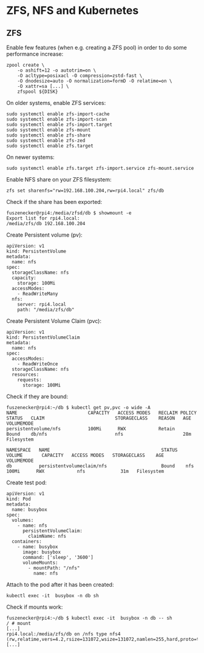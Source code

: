 # ZFS, NFS and Kubernetes

## ZFS

Enable few features (when e.g. creating a ZFS pool) in order to do some performance increase:

```
zpool create \
    -o ashift=12 -o autotrim=on \
    -O acltype=posixacl -O compression=zstd-fast \
    -O dnodesize=auto -O normalization=formD -O relatime=on \
    -O xattr=sa [...] \
    zfspool ${DISK}
```

On older systems, enable ZFS services:

```
sudo systemctl enable zfs-import-cache
sudo systemctl enable zfs-import-scan
sudo systemctl enable zfs-import.target
sudo systemctl enable zfs-mount
sudo systemctl enable zfs-share
sudo systemctl enable zfs-zed
sudo systemctl enable zfs.target
```

On newer systems:

```
sudo systemctl enable zfs.target zfs-import.service zfs-mount.service
```

Enable NFS share on your ZFS filesystem:

```
zfs set sharenfs="rw=192.168.100.204,rw=rpi4.local" zfs/db
```

Check if the share has been exported:

```
fuszenecker@rpi4:/media/zfsd/db $ showmount -e
Export list for rpi4.local:
/media/zfs/db 192.168.100.204
```

Create Persistent volume (pv):

```
apiVersion: v1
kind: PersistentVolume
metadata:
  name: nfs
spec:
  storageClassName: nfs
  capacity:
    storage: 100Mi
  accessModes:
    - ReadWriteMany
  nfs:
    server: rpi4.local
    path: "/media/zfs/db"
```

Create Persistent Volume Claim (pvc):

```
apiVersion: v1
kind: PersistentVolumeClaim
metadata:
  name: nfs
spec:
  accessModes:
    - ReadWriteOnce
  storageClassName: nfs
  resources:
    requests:
      storage: 100Mi
```

Check if they are bound:

```
fuszenecker@rpi4:~/db $ kubectl get pv,pvc -o wide -A
NAME                          CAPACITY   ACCESS MODES   RECLAIM POLICY   STATUS   CLAIM                          STORAGECLASS    REASON   AGE   VOLUMEMODE
persistentvolume/nfs          100Mi      RWX            Retain           Bound    db/nfs                         nfs                      28m   Filesystem

NAMESPACE   NAME                                         STATUS   VOLUME       CAPACITY   ACCESS MODES   STORAGECLASS    AGE   VOLUMEMODE
db          persistentvolumeclaim/nfs                    Bound    nfs          100Mi      RWX            nfs             31m   Filesystem
```

Create test pod:

```
apiVersion: v1
kind: Pod
metadata:
  name: busybox
spec:
  volumes:
    - name: nfs
      persistentVolumeClaim:
        claimName: nfs
  containers:
    - name: busybox
      image: busybox
      command: ['sleep', '3600']
      volumeMounts:
        - mountPath: "/nfs"
          name: nfs
```

Attach to the pod after it has been created:

```
kubectl exec -it  busybox -n db sh
```

Check if mounts work:

```
fuszenecker@rpi4:~/db $ kubectl exec -it  busybox -n db -- sh
/ # mount
[...]
rpi4.local:/media/zfs/db on /nfs type nfs4 (rw,relatime,vers=4.2,rsize=131072,wsize=131072,namlen=255,hard,proto=tcp,timeo=600,retrans=2,sec=sys,clientaddr=192.168.100.204,local_lock=none,addr=192.168.100.204)
[...]
```
